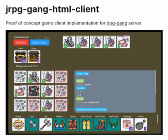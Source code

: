 # jrpg-gang-html-client

Proof of concept game client implementation for [jrpg-gang](https://github.com/Hypnotriod/jrpg-gang) server  

![preview](https://github.com/Hypnotriod/jrpg-gang-html-client/blob/action-points/preview-01.jpg)
